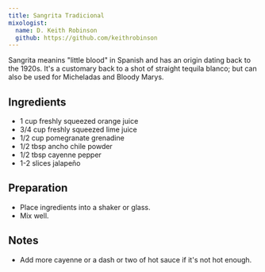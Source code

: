 ```yaml
---
title: Sangrita Tradicional
mixologist:
  name: D. Keith Robinson
  github: https://github.com/keithrobinson
---
```


Sangrita meanins "little blood" in Spanish and has an origin dating back to the 1920s. It's a customary back to a shot of straight tequila blanco; but can also be used for Micheladas and Bloody Marys.

Ingredients
-----------
* 1 cup freshly squeezed orange juice
* 3/4 cup freshly squeezed lime juice
* 1/2 cup pomegranate grenadine
* 1/2 tbsp ancho chile powder
* 1/2 tbsp cayenne pepper
* 1-2 slices jalape&#241;o

Preparation
-----------

* Place ingredients into a shaker or glass.
* Mix well.

Notes
-----------

* Add more cayenne or a dash or two of hot sauce if it's not hot enough.

